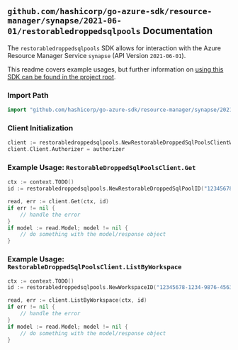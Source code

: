 
## `github.com/hashicorp/go-azure-sdk/resource-manager/synapse/2021-06-01/restorabledroppedsqlpools` Documentation

The `restorabledroppedsqlpools` SDK allows for interaction with the Azure Resource Manager Service `synapse` (API Version `2021-06-01`).

This readme covers example usages, but further information on [using this SDK can be found in the project root](https://github.com/hashicorp/go-azure-sdk/tree/main/docs).

### Import Path

```go
import "github.com/hashicorp/go-azure-sdk/resource-manager/synapse/2021-06-01/restorabledroppedsqlpools"
```


### Client Initialization

```go
client := restorabledroppedsqlpools.NewRestorableDroppedSqlPoolsClientWithBaseURI("https://management.azure.com")
client.Client.Authorizer = authorizer
```


### Example Usage: `RestorableDroppedSqlPoolsClient.Get`

```go
ctx := context.TODO()
id := restorabledroppedsqlpools.NewRestorableDroppedSqlPoolID("12345678-1234-9876-4563-123456789012", "example-resource-group", "workspaceValue", "restorableDroppedSqlPoolIdValue")

read, err := client.Get(ctx, id)
if err != nil {
	// handle the error
}
if model := read.Model; model != nil {
	// do something with the model/response object
}
```


### Example Usage: `RestorableDroppedSqlPoolsClient.ListByWorkspace`

```go
ctx := context.TODO()
id := restorabledroppedsqlpools.NewWorkspaceID("12345678-1234-9876-4563-123456789012", "example-resource-group", "workspaceValue")

read, err := client.ListByWorkspace(ctx, id)
if err != nil {
	// handle the error
}
if model := read.Model; model != nil {
	// do something with the model/response object
}
```

